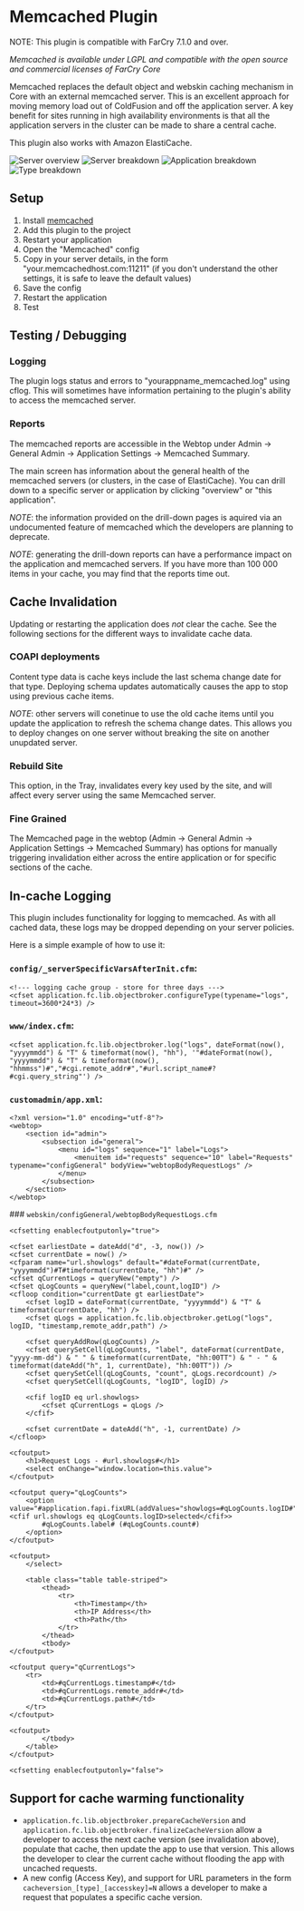 # Memcached Plugin

NOTE: This plugin is compatible with FarCry 7.1.0 and over.

*Memcached is available under LGPL and compatible with the open source and commercial licenses of FarCry Core*

Memcached replaces the default object and webskin caching mechanism in Core with 
an external memcached server. This is an excellent approach for moving memory load 
out of ColdFusion and off the application server. A key benefit for sites running 
in high availability environments is that all the application servers in the 
cluster can be made to share a central cache.

This plugin also works with Amazon ElastiCache.

![Server overview](install/screenshot_servers.png?raw=true "Server overview")
![Server breakdown](install/screenshot_server.png?raw=true "Server breakdown")
![Application breakdown](install/screenshot_application.png?raw=true "Application breakdown")
![Type breakdown](install/screenshot_type.png?raw=true "Type breakdown")

## Setup

1. Install [memcached][1]
2. Add this plugin to the project
3. Restart your application
4. Open the "Memcached" config
5. Copy in your server details, in the form "your.memcachedhost.com:11211" (if you 
   don't understand the other settings, it is safe to leave the default values)
6. Save the config
7. Restart the application
8. Test

## Testing / Debugging

### Logging

The plugin logs status and errors to "yourappname_memcached.log" using cflog. This 
will sometimes have information pertaining to the plugin's ability to access the 
memcached server.

### Reports

The memcached reports are accessible in the Webtop under Admin -> General Admin ->
Application Settings -> Memcached Summary.

The main screen has information about the general health of the memcached servers 
(or clusters, in the case of ElastiCache). You can drill down to a specific server 
or application by clicking "overview" or "this application".

*NOTE*: the information provided on the drill-down pages is aquired via an undocumented
feature of memcached which the developers are planning to deprecate.

*NOTE*: generating the drill-down reports can have a performance impact on the
application and memcached servers. If you have more than 100 000 items in your cache,
you may find that the reports time out.

## Cache Invalidation

Updating or restarting the application does _not_ clear the cache. See the following
sections for the different ways to invalidate cache data.

### COAPI deployments

Content type data is cache keys include the last schema change date for that type.
Deploying schema updates automatically causes the app to stop using previous cache
items.

*NOTE*: other servers will conetinue to use the old cache items until you update the
application to refresh the schema change dates. This allows you to deploy changes
on one server without breaking the site on another unupdated server.

### Rebuild Site

This option, in the Tray, invalidates every key used by the site, and will affect
every server using the same Memcached server.

### Fine Grained

The Memcached page in the webtop (Admin -> General Admin -> Application Settings -> 
Memcached Summary) has options for manually triggering invalidation either across the
entire application or for specific sections of the cache.
​
## In-cache Logging

This plugin includes functionality for logging to memcached. As with all cached data, these logs may be dropped depending on your server policies.

Here is a simple example of how to use it:

### `config/_serverSpecificVarsAfterInit.cfm`:

    <!--- logging cache group - store for three days --->
    <cfset application.fc.lib.objectbroker.configureType(typename="logs", timeout=3600*24*3) />

### `www/index.cfm`:

    <cfset application.fc.lib.objectbroker.log("logs", dateFormat(now(), "yyyymmdd") & "T" & timeformat(now(), "hh"), '"#dateFormat(now(), "yyyymmdd") & "T" & timeformat(now(), "hhmmss")#","#cgi.remote_addr#","#url.script_name#?#cgi.query_string"') />

### `customadmin/app.xml`:

    <?xml version="1.0" encoding="utf-8"?>
    <webtop>
        <section id="admin">
            <subsection id="general">
                <menu id="logs" sequence="1" label="Logs">
                    <menuitem id="requests" sequence="10" label="Requests" typename="configGeneral" bodyView="webtopBodyRequestLogs" />
                </menu>
            </subsection>
        </section>
    </webtop>

​### `webskin/configGeneral/webtopBodyRequestLogs.cfm`

    <cfsetting enablecfoutputonly="true">

    <cfset earliestDate = dateAdd("d", -3, now()) />
    <cfset currentDate = now() />
    <cfparam name="url.showlogs" default="#dateFormat(currentDate, "yyyymmdd")#T#timeformat(currentDate, "hh")#" />
    <cfset qCurrentLogs = queryNew("empty") />
    <cfset qLogCounts = queryNew("label,count,logID") />
    <cfloop condition="currentDate gt earliestDate">
        <cfset logID = dateFormat(currentDate, "yyyymmdd") & "T" & timeformat(currentDate, "hh") />
        <cfset qLogs = application.fc.lib.objectbroker.getLog("logs", logID, "timestamp,remote_addr,path") />

        <cfset queryAddRow(qLogCounts) />
        <cfset querySetCell(qLogCounts, "label", dateFormat(currentDate, "yyyy-mm-dd") & " " & timeformat(currentDate, "hh:00TT") & " - " & timeformat(dateAdd("h", 1, currentDate), "hh:00TT")) />
        <cfset querySetCell(qLogCounts, "count", qLogs.recordcount) />
        <cfset querySetCell(qLogCounts, "logID", logID) />

        <cfif logID eq url.showlogs>
            <cfset qCurrentLogs = qLogs />
        </cfif>

        <cfset currentDate = dateAdd("h", -1, currentDate) />
    </cfloop>

    <cfoutput>
        <h1>Request Logs - #url.showlogs#</h1>
        <select onChange="window.location=this.value">
    </cfoutput>

    <cfoutput query="qLogCounts">
        <option value="#application.fapi.fixURL(addValues="showlogs=#qLogCounts.logID#")#" <cfif url.showlogs eq qLogCounts.logID>selected</cfif>>
            #qLogCounts.label# (#qLogCounts.count#)
        </option>
    </cfoutput>

    <cfoutput>
        </select>

        <table class="table table-striped">
            <thead>
                <tr>
                    <th>Timestamp</th>
                    <th>IP Address</th>
                    <th>Path</th>
                </tr>
            </thead>
            <tbody>
    </cfoutput>

    <cfoutput query="qCurrentLogs">
        <tr>
            <td>#qCurrentLogs.timestamp#</td>
            <td>#qCurrentLogs.remote_addr#</td>
            <td>#qCurrentLogs.path#</td>
        </tr>
    </cfoutput>

    <cfoutput>
            </tbody>
        </table>
    </cfoutput>

    <cfsetting enablecfoutputonly="false">

[1]: http://memcached.org/

## Support for cache warming functionality

- `application.fc.lib.objectbroker.prepareCacheVersion` and `application.fc.lib.objectbroker.finalizeCacheVersion`
  allow a developer to access the next cache version (see invalidation above),
  populate that cache, then update the app to use that version. This allows the
  developer to clear the current cache without flooding the app with uncached
  requests.
- A new config (Access Key), and support for URL parameters in the form `cacheversion_[type]_[accesskey]=N`
  allows a developer to make a request that populates a specific cache version.
